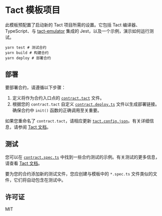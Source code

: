 # Tact 模板项目

此模板预配置了启动新的 Tact 项目所需的设置。它包括 Tact 编译器、TypeScript、与 [tact-emulator](https://github.com/tact-lang/tact-emulator) 集成的 Jest，以及一个示例，演示如何运行测试。

```shell
yarn test # 测试合约
yarn build # 构建合约
yarn deploy # 部署合约
```

## 部署

要部署合约，请遵循以下步骤：

1. 定义将作为合约入口点的 [`contract.tact`](./sources/contract.tact) 文件。
2. 根据您的 `contract.tact` 自定义 [`contract.deploy.ts`](./sources/contract.deploy.ts) 文件以生成部署链接。确保合约中 `init()` 函数的正确调用至关重要。

如果您重命名了 `contract.tact`，请相应更新 [`tact.config.json`](./tact.config.json)。有关详细信息，请参阅 [Tact 文档](https://docs.tact-lang.org/language/guides/config)。

## 测试

您可以在 [`contract.spec.ts`](./sources/contract.spec.ts) 中找到一些合约测试的示例。有关测试的更多信息，请查看 [Tact 文档](https://docs.tact-lang.org/language/guides/debug)。

要为您的合约添加新的测试文件，您应创建与模板中的 `*.spec.ts` 文件类似的文件，它们将自动包含在测试中。

## 许可证

MIT